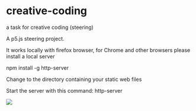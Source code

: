 ﻿# creative-coding
a task for creative coding (steering)

A p5.js steering project. 

It works locally with firefox browser, for Chrome and other browsers please install a local server 

npm install -g http-server

Change to the directory containing your static web files

Start the server with this command:	
http-server

<img src="https://i.imgflip.com/24bvjb.gif"/>









